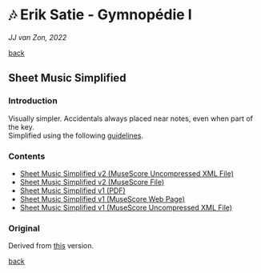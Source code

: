 🎶 Erik Satie - Gymnopédie Ⅰ
============================

*JJ van Zon, 2022*

[back](../README.md)

Sheet Music Simplified
----------------------

### Introduction

Visually simpler. Accidentals always placed near notes, even when part of the key.  
Simplified using the following [guidelines](https://jjvanzon.github.io/Piano-Playing-Docs/methods/sheet-music-simplification.html).

### Contents

- [Sheet Music Simplified v2 (MuseScore Uncompressed XML File)](satie-gymnopedie-1-sheet-music-simplified.mscx)
- [Sheet Music Simplified v2 (MuseScore File)](satie-gymnopedie-1-sheet-music-simplified.mscz)
- [Sheet Music Simplified v1 (PDF)](satie-gymnopedie-1-sheet-music-simplified-v1.pdf)
- <a href="https://musescore.com/user/42589871/scores/7719923" target="_blank" rel="noopener noreferrer">Sheet Music Simplified v1 (MuseScore Web Page)</a>
- [Sheet Music Simplified v1 (MuseScore Uncompressed XML File)](satie-gymnopedie-1-sheet-music-simplified-v1.mscx)

### Original

Derived from [this](https://jjvanzon.github.io/Piano-Playing-Docs/satie-gymnopedie-1/sheet-music/README.html) version.

[back](../README.md)